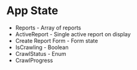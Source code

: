 # App State

* Reports - Array of reports
* ActiveReport - Single active report on display
* Create Report Form - Form state
* IsCrawling - Boolean
* CrawlStatus - Enum
* CrawlProgress
